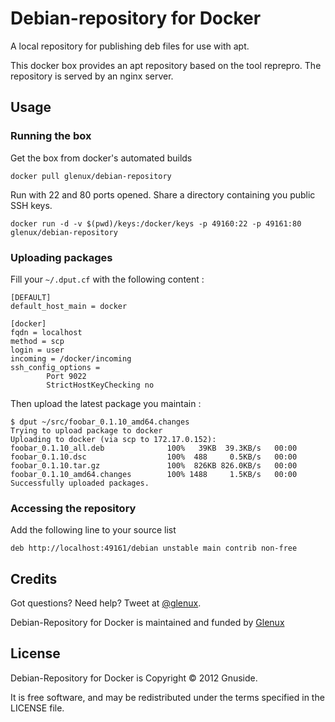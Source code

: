 Debian-repository for Docker
============================

A local repository for publishing deb files for use with apt.

This docker box provides an apt repository based on the tool reprepro. 
The repository is served by an nginx server.


Usage
-----

### Running the box

Get the box from docker's automated builds

	docker pull glenux/debian-repository

Run with 22 and 80 ports opened. Share a directory containing you public SSH keys.

	docker run -d -v $(pwd)/keys:/docker/keys -p 49160:22 -p 49161:80 glenux/debian-repository


### Uploading packages

Fill your ``~/.dput.cf`` with the following content :

	[DEFAULT]
	default_host_main = docker

	[docker]
	fqdn = localhost
	method = scp
	login = user
	incoming = /docker/incoming
	ssh_config_options =
        	Port 9022
        	StrictHostKeyChecking no


Then upload the latest package you maintain :

	$ dput ~/src/foobar_0.1.10_amd64.changes
	Trying to upload package to docker
	Uploading to docker (via scp to 172.17.0.152):
	foobar_0.1.10_all.deb              100%   39KB  39.3KB/s   00:00    
	foobar_0.1.10.dsc                  100%  488     0.5KB/s   00:00    
	foobar_0.1.10.tar.gz               100%  826KB 826.0KB/s   00:00    
	foobar_0.1.10_amd64.changes        100% 1488     1.5KB/s   00:00    
	Successfully uploaded packages.


### Accessing the repository

Add the following line to your source list

	deb http://localhost:49161/debian unstable main contrib non-free


Credits
-------

<!-- ![Gnuside](http://www.gnuside.com/wp-content/themes/gnuside-ignition-0.2-1-g0d0a5ed/images/logo-whitebg-128.png) -->

Got questions? Need help? Tweet at [@glenux](http://twitter.com/glenux).

Debian-Repository for Docker is maintained and funded by [Glenux](http://www.glenux.net)


License
-------

Debian-Repository for Docker is Copyright © 2012 Gnuside. 

It is free software, and may be redistributed under the terms specified in the LICENSE file.

